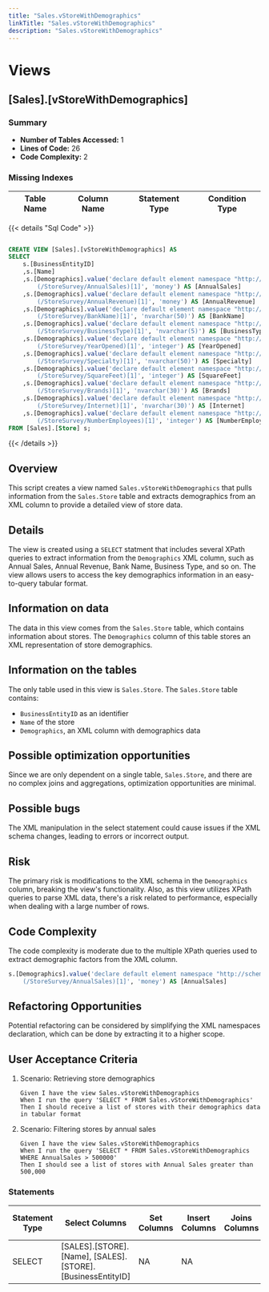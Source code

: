 ```yaml
---
title: "Sales.vStoreWithDemographics"
linkTitle: "Sales.vStoreWithDemographics"
description: "Sales.vStoreWithDemographics"
---
```


# Views

## [Sales].[vStoreWithDemographics]
### Summary


- **Number of Tables Accessed:** 1
- **Lines of Code:** 26
- **Code Complexity:** 2
### Missing Indexes

| Table Name | Column Name | Statement Type | Condition Type |
|---|---|---|---|



{{< details "Sql Code" >}}
```sql

CREATE VIEW [Sales].[vStoreWithDemographics] AS 
SELECT 
    s.[BusinessEntityID] 
    ,s.[Name] 
    ,s.[Demographics].value('declare default element namespace "http://schemas.microsoft.com/sqlserver/2004/07/adventure-works/StoreSurvey"; 
        (/StoreSurvey/AnnualSales)[1]', 'money') AS [AnnualSales] 
    ,s.[Demographics].value('declare default element namespace "http://schemas.microsoft.com/sqlserver/2004/07/adventure-works/StoreSurvey"; 
        (/StoreSurvey/AnnualRevenue)[1]', 'money') AS [AnnualRevenue] 
    ,s.[Demographics].value('declare default element namespace "http://schemas.microsoft.com/sqlserver/2004/07/adventure-works/StoreSurvey"; 
        (/StoreSurvey/BankName)[1]', 'nvarchar(50)') AS [BankName] 
    ,s.[Demographics].value('declare default element namespace "http://schemas.microsoft.com/sqlserver/2004/07/adventure-works/StoreSurvey"; 
        (/StoreSurvey/BusinessType)[1]', 'nvarchar(5)') AS [BusinessType] 
    ,s.[Demographics].value('declare default element namespace "http://schemas.microsoft.com/sqlserver/2004/07/adventure-works/StoreSurvey"; 
        (/StoreSurvey/YearOpened)[1]', 'integer') AS [YearOpened] 
    ,s.[Demographics].value('declare default element namespace "http://schemas.microsoft.com/sqlserver/2004/07/adventure-works/StoreSurvey"; 
        (/StoreSurvey/Specialty)[1]', 'nvarchar(50)') AS [Specialty] 
    ,s.[Demographics].value('declare default element namespace "http://schemas.microsoft.com/sqlserver/2004/07/adventure-works/StoreSurvey"; 
        (/StoreSurvey/SquareFeet)[1]', 'integer') AS [SquareFeet] 
    ,s.[Demographics].value('declare default element namespace "http://schemas.microsoft.com/sqlserver/2004/07/adventure-works/StoreSurvey"; 
        (/StoreSurvey/Brands)[1]', 'nvarchar(30)') AS [Brands] 
    ,s.[Demographics].value('declare default element namespace "http://schemas.microsoft.com/sqlserver/2004/07/adventure-works/StoreSurvey"; 
        (/StoreSurvey/Internet)[1]', 'nvarchar(30)') AS [Internet] 
    ,s.[Demographics].value('declare default element namespace "http://schemas.microsoft.com/sqlserver/2004/07/adventure-works/StoreSurvey"; 
        (/StoreSurvey/NumberEmployees)[1]', 'integer') AS [NumberEmployees] 
FROM [Sales].[Store] s;

```
{{< /details >}}
## Overview

This script creates a view named `Sales.vStoreWithDemographics` that pulls information from the `Sales.Store` table and extracts demographics from an XML column to provide a detailed view of store data.

## Details

The view is created using a `SELECT` statment that includes several XPath queries to extract information from the `Demographics` XML column, such as Annual Sales, Annual Revenue, Bank Name, Business Type, and so on. The view allows users to access the key demographics information in an easy-to-query tabular format.

## Information on data

The data in this view comes from the `Sales.Store` table, which contains information about stores. The `Demographics` column of this table stores an XML representation of store demographics.

## Information on the tables

The only table used in this view is `Sales.Store`. The `Sales.Store` table contains:

- `BusinessEntityID` as an identifier
- `Name` of the store
- `Demographics`, an XML column with demographics data

## Possible optimization opportunities

Since we are only dependent on a single table, `Sales.Store`, and there are no complex joins and aggregations, optimization opportunities are minimal.

## Possible bugs

The XML manipulation in the select statement could cause issues if the XML schema changes, leading to errors or incorrect output.

## Risk

The primary risk is modifications to the XML schema in the `Demographics` column, breaking the view's functionality. Also, as this view utilizes XPath queries to parse XML data, there's a risk related to performance, especially when dealing with a large number of rows.

## Code Complexity

The code complexity is moderate due to the multiple XPath queries used to extract demographic factors from the XML column.

```sql
s.[Demographics].value('declare default element namespace "http://schemas.microsoft.com/sqlserver/2004/07/adventure-works/StoreSurvey";
    (/StoreSurvey/AnnualSales)[1]', 'money') AS [AnnualSales]
```

## Refactoring Opportunities

Potential refactoring can be considered by simplifying the XML namespaces declaration, which can be done by extracting it to a higher scope.

## User Acceptance Criteria

1. Scenario: Retrieving store demographics

   ```
   Given I have the view Sales.vStoreWithDemographics
   When I run the query 'SELECT * FROM Sales.vStoreWithDemographics'
   Then I should receive a list of stores with their demographics data in tabular format
   ```

2. Scenario: Filtering stores by annual sales

   ```
   Given I have the view Sales.vStoreWithDemographics
   When I run the query 'SELECT * FROM Sales.vStoreWithDemographics WHERE AnnualSales > 500000'
   Then I should see a list of stores with Annual Sales greater than 500,000
   ```
### Statements

| Statement Type | Select Columns | Set Columns | Insert Columns | Joins Columns | Where Columns | Order By Columns | Group By Columns | Having Columns | Table Name |
|---|---|---|---|---|---|---|---|---|---|
| SELECT | [SALES].[STORE].[Name], [SALES].[STORE].[BusinessEntityID] | NA | NA |  |  |  |  |  | [Sales].[Store] |

